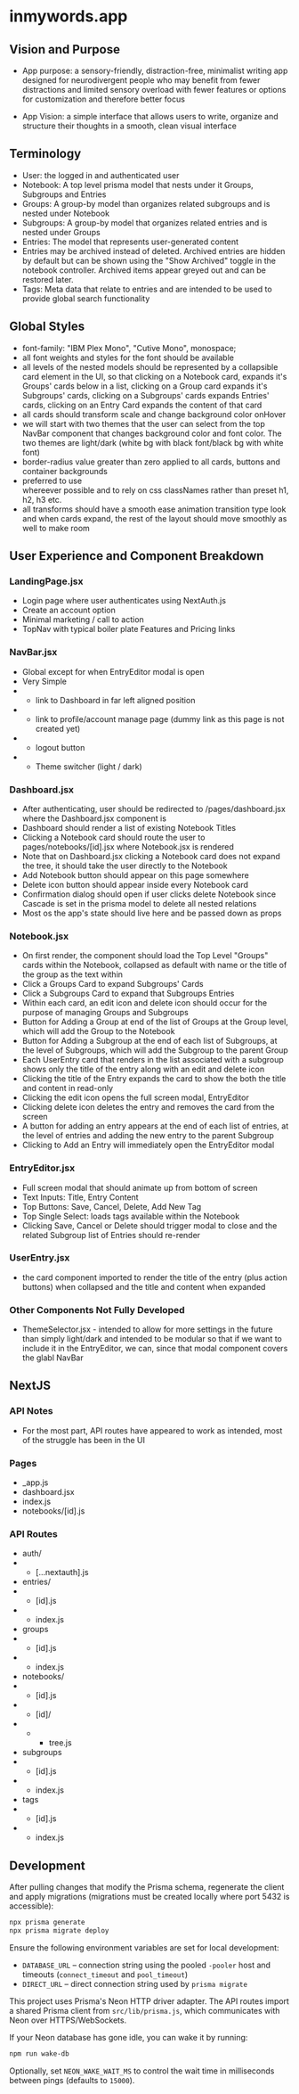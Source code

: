 # inmywords.app

## Vision and Purpose

- App purpose: a sensory-friendly, distraction-free, minimalist writing app designed for neurodivergent people who may benefit from fewer distractions and limited sensory overload with fewer features or options for customization and therefore better focus

- App Vision: a simple interface that allows users to write, organize and structure their thoughts in a smooth, clean visual interface

## Terminology

- User: the logged in and authenticated user
- Notebook: A top level prisma model that nests under it Groups, Subgroups and Entries
- Groups: A group-by model than organizes related subgroups and is nested under Notebook
- Subgroups: A group-by model that organizes related entries and is nested under Groups
- Entries: The model that represents user-generated content
- Entries may be archived instead of deleted. Archived entries are hidden by
  default but can be shown using the "Show Archived" toggle in the notebook
  controller. Archived items appear greyed out and can be restored later.
- Tags: Meta data that relate to entries and are intended to be used to provide global search functionality

## Global Styles
- font-family: "IBM Plex Mono", "Cutive Mono", monospace;
- all font weights and styles for the font should be available
- all levels of the nested models should be represented by a collapsible card element in the UI, so that clicking on a Notebook card, expands it's Groups' cards below in a list, clicking on a Group card expands it's Subgroups' cards, clicking on a Subgroups' cards expands Entries' cards, clicking on an Entry Card expands the content of that card
- all cards should transform scale and change background color onHover
- we will start with two themes that the user can select from the top NavBar component that changes background color and font color. The two themes are light/dark (white bg with black font/black bg with white font)
- border-radius value greater than zero applied to all cards, buttons and container backgrounds
- preferred to use <div> whereever possible and to rely on css classNames rather than preset h1, h2, h3 etc. 
- all transforms should have a smooth ease animation transition type look and when cards expand, the rest of the layout should move smoothly as well to make room

## User Experience and Component Breakdown

### LandingPage.jsx

- Login page where user authenticates using NextAuth.js
- Create an account option
- Minimal marketing / call to action
- TopNav with typical boiler plate Features and Pricing links

### NavBar.jsx

- Global except for when EntryEditor modal is open
- Very Simple
- - link to Dashboard in far left aligned position
- - link to profile/account manage page (dummy link as this page is not created yet)
- - logout button 
- - Theme switcher (light / dark)

### Dashboard.jsx

- After authenticating, user should be redirected to /pages/dashboard.jsx where the Dashboard.jsx component is
- Dashboard should render a list of existing Notebook Titles
- Clicking a Notebook card should route the user to pages/notebooks/[id].jsx where Notebook.jsx is rendered
- Note that on Dashboard.jsx clicking a Notebook card does not expand the tree, it should take the user directly to the Notebook
- Add Notebook button should appear on this page somewhere
- Delete icon button should appear inside every Notebook card
- Confirmation dialog should open if user clicks delete Notebook since Cascade is set in the prisma model to delete all nested relations
- Most os the app's state should live here and be passed down as props

### Notebook.jsx

- On first render, the component should load the Top Level "Groups" cards within the Notebook, collapsed as default with name or the title of the group as the text within
- Click a Groups Card to expand Subgroups' Cards
- Click a Subgroups Card to expand that Subgroups Entries
- Within each card, an edit icon and delete icon should occur for the purpose of managing Groups and Subgroups
- Button for Adding a Group at end of the list of Groups at the Group level, which will add the Group to the Notebook
- Button for Adding a Subgroup at the end of each list of Subgroups, at the level of Subgroups, which will add the Subgroup to the parent Group
- Each UserEntry card that renders in the list associated with a subgroup shows only the title of the entry along with an edit and delete icon
- Clicking the title of the Entry expands the card to show the both the title and content in read-only
- Clicking the edit icon opens the full screen modal, EntryEditor
- Clicking delete icon deletes the entry and removes the card from the screen
- A button for adding an entry appears at the end of each list of entries, at the level of entries and adding the new entry to the parent Subgroup
- Clicking to Add an Entry will immediately open the EntryEditor modal

### EntryEditor.jsx

- Full screen modal that should animate up from bottom of screen
- Text Inputs: Title, Entry Content
- Top Buttons: Save, Cancel, Delete, Add New Tag
- Top Single Select: loads tags available within the Notebook
- Clicking Save, Cancel or Delete should trigger modal to close and the related Subgroup list of Entries should re-render

### UserEntry.jsx

- the card component imported to render the title of the entry (plus action buttons) when collapsed and the title and content when expanded

### Other Components Not Fully Developed

- ThemeSelector.jsx - intended to allow for more settings in the future than simply light/dark and intended to be modular so that if we want to include it in the EntryEditor, we can, since that modal component covers the glabl NavBar

## NextJS

### API Notes
 
- For the most part, API routes have appeared to work as intended, most of the struggle has been in the UI

### Pages

- _app.js
- dashboard.jsx
- index.js
- notebooks/[id].js

### API Routes
- auth/
- - [...nextauth].js
- entries/
- - [id].js
- - index.js
- groups
- - [id].js
- - index.js
- notebooks/
- - [id].js
- - [id]/
- - - tree.js
- subgroups
- - [id].js
- - index.js
- tags
- - [id].js
- - index.js

## Development

After pulling changes that modify the Prisma schema, regenerate the client and
apply migrations (migrations must be created locally where port 5432 is
accessible):

```bash
npx prisma generate
npx prisma migrate deploy
```

Ensure the following environment variables are set for local development:

- `DATABASE_URL` – connection string using the pooled `-pooler` host and
  timeouts (`connect_timeout` and `pool_timeout`)
- `DIRECT_URL` – direct connection string used by `prisma migrate`

This project uses Prisma's Neon HTTP driver adapter. The API routes import a
shared Prisma client from `src/lib/prisma.js`, which communicates with Neon over
HTTPS/WebSockets.

If your Neon database has gone idle, you can wake it by running:

```bash
npm run wake-db
```
Optionally, set `NEON_WAKE_WAIT_MS` to control the wait time in milliseconds
between pings (defaults to `15000`).


